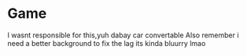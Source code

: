 # Game
I wasnt responsible for this,yuh dabay car convertable
 Also remember i need a better background to fix the lag its kinda bluurry lmao

